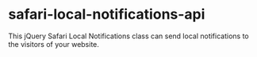 safari-local-notifications-api
==============================

This jQuery Safari Local Notifications class can send local notifications to the visitors of your website.
